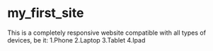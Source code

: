 # my_first_site
This is a completely responsive website compatible with all types of devices, be it:
    1.Phone
    2.Laptop
    3.Tablet
    4.Ipad
